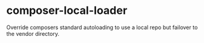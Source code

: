 composer-local-loader
=====================

Override composers standard autoloading to use a local repo but failover to the vendor directory.
